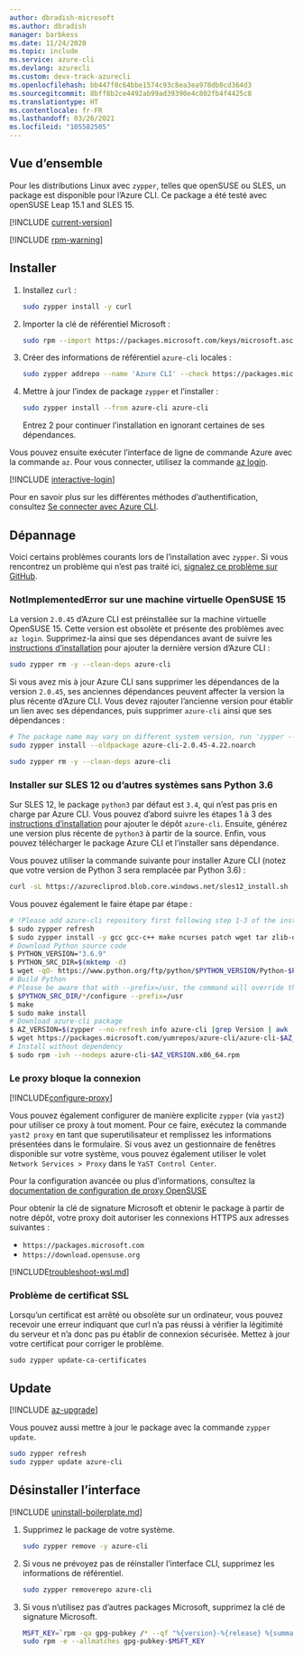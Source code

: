 ```yaml
---
author: dbradish-microsoft
ms.author: dbradish
manager: barbkess
ms.date: 11/24/2020
ms.topic: include
ms.service: azure-cli
ms.devlang: azurecli
ms.custom: devx-track-azurecli
ms.openlocfilehash: bb447f0c64bbe1574c93c8ea3ea978db0cd364d3
ms.sourcegitcommit: 8bff8b2ce4492ab99ad39390e4c802fb4f4425c8
ms.translationtype: HT
ms.contentlocale: fr-FR
ms.lasthandoff: 03/26/2021
ms.locfileid: "105582505"
---
```

## <a name="overview"></a>Vue d’ensemble

Pour les distributions Linux avec `zypper`, telles que openSUSE ou SLES, un package est disponible pour l’Azure CLI. Ce package a été testé avec openSUSE Leap 15.1 and SLES 15.

[!INCLUDE [current-version](current-version.md)]

[!INCLUDE [rpm-warning](rpm-warning.md)]

## <a name="install"></a>Installer

1. Installez `curl` :

   ```bash
   sudo zypper install -y curl
   ```

2. Importer la clé de référentiel Microsoft :

   ```bash
   sudo rpm --import https://packages.microsoft.com/keys/microsoft.asc
   ```

3. Créer des informations de référentiel `azure-cli` locales :

   ```bash
   sudo zypper addrepo --name 'Azure CLI' --check https://packages.microsoft.com/yumrepos/azure-cli azure-cli
   ```

4. Mettre à jour l’index de package `zypper` et l’installer :

   ```bash
   sudo zypper install --from azure-cli azure-cli
   ```

   Entrez 2 pour continuer l’installation en ignorant certaines de ses dépendances.

Vous pouvez ensuite exécuter l’interface de ligne de commande Azure avec la commande `az`. Pour vous connecter, utilisez la commande [az login](/cli/azure/reference-index#az_login).

[!INCLUDE [interactive-login](interactive-login.md)]

Pour en savoir plus sur les différentes méthodes d’authentification, consultez [Se connecter avec Azure CLI](../authenticate-azure-cli.md).

## <a name="troubleshooting"></a>Dépannage

Voici certains problèmes courants lors de l’installation avec `zypper`. Si vous rencontrez un problème qui n’est pas traité ici, [signalez ce problème sur GitHub](https://github.com/Azure/azure-cli/issues).

### <a name="notimplementederror-on-opensuse-15-vm"></a>NotImplementedError sur une machine virtuelle OpenSUSE 15
La version `2.0.45` d’Azure CLI est préinstallée sur la machine virtuelle OpenSUSE 15. Cette version est obsolète et présente des problèmes avec `az login`. Supprimez-la ainsi que ses dépendances avant de suivre les [instructions d’installation](#install) pour ajouter la dernière version d’Azure CLI :

```bash
sudo zypper rm -y --clean-deps azure-cli
```

Si vous avez mis à jour Azure CLI sans supprimer les dépendances de la version `2.0.45`, ses anciennes dépendances peuvent affecter la version la plus récente d’Azure CLI. Vous devez rajouter l’ancienne version pour établir un lien avec ses dépendances, puis supprimer `azure-cli` ainsi que ses dépendances :

```bash
# The package name may vary on different system version, run 'zypper --no-refresh info azure-cli' to check the source package format
sudo zypper install --oldpackage azure-cli-2.0.45-4.22.noarch

sudo zypper rm -y --clean-deps azure-cli
```

### <a name="install-on-sles-12-or-other-systems-without-python-36"></a>Installer sur SLES 12 ou d’autres systèmes sans Python 3.6

Sur SLES 12, le package `python3` par défaut est `3.4`, qui n’est pas pris en charge par Azure CLI. Vous pouvez d’abord suivre les étapes 1 à 3 des [instructions d’installation](#install) pour ajouter le dépôt `azure-cli`. Ensuite, générez une version plus récente de `python3` à partir de la source. Enfin, vous pouvez télécharger le package Azure CLI et l’installer sans dépendance.

Vous pouvez utiliser la commande suivante pour installer Azure CLI (notez que votre version de Python 3 sera remplacée par Python 3.6) :

```bash
curl -sL https://azurecliprod.blob.core.windows.net/sles12_install.sh | sudo bash
```

Vous pouvez également le faire étape par étape :

```bash
# !Please add azure-cli repository first following step 1-3 of the install instruction before running below commands
$ sudo zypper refresh
$ sudo zypper install -y gcc gcc-c++ make ncurses patch wget tar zlib-devel zlib openssl-devel
# Download Python source code
$ PYTHON_VERSION="3.6.9"
$ PYTHON_SRC_DIR=$(mktemp -d)
$ wget -qO- https://www.python.org/ftp/python/$PYTHON_VERSION/Python-$PYTHON_VERSION.tgz | tar -xz -C "$PYTHON_SRC_DIR"
# Build Python
# Please be aware that with --prefix=/usr, the command will override the existing Python 3 version
$ $PYTHON_SRC_DIR/*/configure --prefix=/usr
$ make
$ sudo make install
# Download azure-cli package 
$ AZ_VERSION=$(zypper --no-refresh info azure-cli |grep Version | awk -F': ' '{print $2}' | awk '{$1=$1;print}')
$ wget https://packages.microsoft.com/yumrepos/azure-cli/azure-cli-$AZ_VERSION.x86_64.rpm
# Install without dependency
$ sudo rpm -ivh --nodeps azure-cli-$AZ_VERSION.x86_64.rpm
```

### <a name="proxy-blocks-connection"></a>Le proxy bloque la connexion

[!INCLUDE[configure-proxy](configure-proxy.md)]

Vous pouvez également configurer de manière explicite `zypper` (via `yast2`) pour utiliser ce proxy à tout moment. Pour ce faire, exécutez la commande `yast2 proxy` en tant que superutilisateur et remplissez les informations présentées dans le formulaire. Si vous avez un gestionnaire de fenêtres disponible sur votre système, vous pouvez également utiliser le volet `Network Services > Proxy` dans le `YaST Control Center`.

Pour la configuration avancée ou plus d’informations, consultez la [documentation de configuration de proxy OpenSUSE](https://www.suse.com/documentation/slms1/book_slms/data/sec_wy_config_updates_proxy.html)

Pour obtenir la clé de signature Microsoft et obtenir le package à partir de notre dépôt, votre proxy doit autoriser les connexions HTTPS aux adresses suivantes :

* `https://packages.microsoft.com`
* `https://download.opensuse.org`

[!INCLUDE[troubleshoot-wsl.md](troubleshoot-wsl.md)]

### <a name="ssl-certificate-problem"></a>Problème de certificat SSL

Lorsqu’un certificat est arrêté ou obsolète sur un ordinateur, vous pouvez recevoir une erreur indiquant que curl n’a pas réussi à vérifier la légitimité du serveur et n’a donc pas pu établir de connexion sécurisée.  Mettez à jour votre certificat pour corriger le problème.  

```bach
sudo zypper update-ca-certificates
```

## <a name="update"></a>Update

[!INCLUDE [az-upgrade](az-upgrade.md)]

Vous pouvez aussi mettre à jour le package avec la commande `zypper update`.

```bash
sudo zypper refresh
sudo zypper update azure-cli
```

## <a name="uninstall"></a>Désinstaller l’interface

[!INCLUDE [uninstall-boilerplate.md](uninstall-boilerplate.md)]

1. Supprimez le package de votre système.

    ```bash
    sudo zypper remove -y azure-cli
    ```

2. Si vous ne prévoyez pas de réinstaller l’interface CLI, supprimez les informations de référentiel.

   ```bash
   sudo zypper removerepo azure-cli
   ```

3. Si vous n’utilisez pas d’autres packages Microsoft, supprimez la clé de signature Microsoft.

   ```bash
   MSFT_KEY=`rpm -qa gpg-pubkey /* --qf "%{version}-%{release} %{summary}\n" | grep Microsoft | awk '{print $1}'`
   sudo rpm -e --allmatches gpg-pubkey-$MSFT_KEY
   ```
